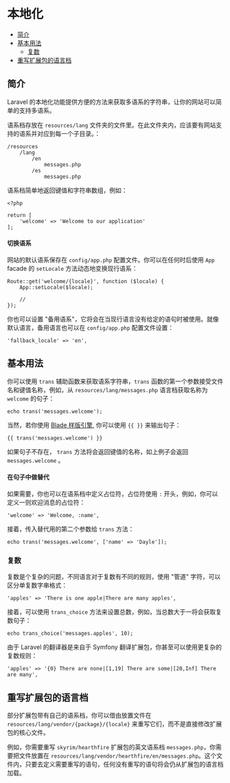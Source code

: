 # 本地化

- [简介](#introduction)
- [基本用法](#basic-usage)
    - [复数](#pluralization)
- [重写扩展包的语言档](#overriding-vendor-language-files)

<a name="introduction"></a>
## 简介

Laravel 的本地化功能提供方便的方法来获取多语系的字符串，让你的网站可以简单的支持多语系。

语系档存放在 `resources/lang` 文件夹的文件里。在此文件夹内，应该要有网站支持的语系并对应到每一个子目录。：

    /resources
        /lang
            /en
                messages.php
            /es
                messages.php

语系档简单地返回键值和字符串数组，例如：

    <?php

    return [
        'welcome' => 'Welcome to our application'
    ];

#### 切换语系

网站的默认语系保存在 `config/app.php` 配置文件。你可以在任何时后使用 `App` facade 的 `setLocale` 方法动态地变换现行语系：

    Route::get('welcome/{locale}', function ($locale) {
        App::setLocale($locale);

        //
    });

你也可以设置 "备用语系"，它将会在当现行语言没有给定的语句时被使用。就像默认语言，备用语言也可以在 `config/app.php` 配置文件设置：

    'fallback_locale' => 'en',

<a name="basic-usage"></a>
## 基本用法

你可以使用 `trans` 辅助函数来获取语系字符串，`trans` 函数的第一个参数接受文件名和键值名称，例如，从 `resources/lang/messages.php` 语言档获取名称为 `welcome` 的句子：

    echo trans('messages.welcome');

当然，若你使用 [Blade 样版引擎](/docs/{{version}}/blade), 你可以使用 `{{ }}` 来输出句子：

    {{ trans('messages.welcome') }}

如果句子不存在， `trans` 方法将会返回键值的名称，如上例子会返回 `messages.welcome` 。

#### 在句子中做替代

如果需要，你也可以在语系档中定义占位符，占位符使用 `:` 开头，例如，你可以定义一则欢迎消息的占位符：

    'welcome' => 'Welcome, :name',

接着，传入替代用的第二个参数给 `trans` 方法：

    echo trans('messages.welcome', ['name' => 'Dayle']);

<a name="pluralization"></a>
### 复数

复数是个复杂的问题，不同语言对于复数有不同的规则，使用 "管道" 字符，可以区分单复数字串格式：

    'apples' => 'There is one apple|There are many apples',

接着，可以使用 `trans_choice` 方法来设置总数，例如，当总数大于一将会获取复数句子：

    echo trans_choice('messages.apples', 10);

由于 Laravel 的翻译器是来自于 Symfony 翻译扩展包，你甚至可以使用更复杂的复数规则：

    'apples' => '{0} There are none|[1,19] There are some|[20,Inf] There are many',

<a name="overriding-vendor-language-files"></a>
## 重写扩展包的语言档

部分扩展包带有自己的语系档，你可以借由放置文件在 `resources/lang/vendor/{package}/{locale}` 来重写它们，而不是直接修改扩展包的核心文件。

例如，你需要重写 `skyrim/hearthfire` 扩展包的英文语系档 `messages.php`，你需要把文件放置在 `resources/lang/vendor/hearthfire/en/messages.php`。这个文件内，只要去定义需要重写的语句，任何没有重写的语句将会仍从扩展包的语言档加载。
